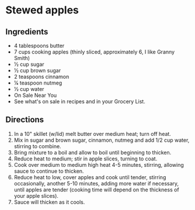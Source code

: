 Stewed apples
=============

Ingredients
-----------

- 4 tablespoons butter
- 7 cups cooking apples (thinly sliced, approximately 6, I like Granny Smith)
- 1⁄2 cup sugar
- 1⁄2 cup brown sugar
- 2 teaspoons cinnamon
- 1⁄4 teaspoon nutmeg
- 1⁄2 cup water
- On Sale Near You
- See what's on sale in recipes and in your Grocery List.

Directions
----------

1. In a 10" skillet (w/lid) melt butter over medium heat; turn off heat.
2. Mix in sugar and brown sugar, cinnamon, nutmeg and add 1/2 cup water, stirring to combine.
3. Bring mixture to a boil and allow to boil until beginning to thicken.
4. Reduce heat to medium; stir in apple slices, turning to coat.
5. Cook over medium to medium high heat 4-5 minutes, stirring, allowing sauce to continue to thicken.
6. Reduce heat to low, cover apples and cook until tender, stirring occasionally, another 5-10 minutes, adding more water if necessary, until apples are tender (cooking time will depend on the thickness of your apple slices).
7. Sauce will thicken as it cools.
